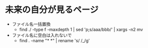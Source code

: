 # 未来の自分が見るページ
* ファイル名一括置換
  * find ./ -type f -maxdepth 1 | sed 'p;s/aaa/bbb/' | xargs -n2 mv
* ファイル名に空白は入れないで
  * find . -name "* *" | rename 's/ /_/g'

